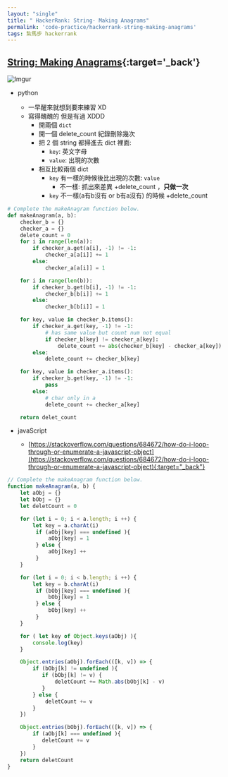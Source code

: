 ```yaml
---
layout: "single"
title: " HackerRank: String- Making Anagrams"
permalink: 'code-practice/hackerrank-string-making-anagrams'
tags: 紮馬步 hackerrank
---
```



## [String: Making Anagrams](https://www.hackerrank.com/challenges/ctci-making-anagrams/problem?h_l=interview&playlist_slugs%5B%5D=interview-preparation-kit&playlist_slugs%5B%5D=strings){:target='_back'}

![Imgur](https://i.imgur.com/g0nYjtv.jpg)

- python 

   - 一早醒來就想到要來練習 XD
   - 寫得醜醜的 但是有過 XDDD
      - 開兩個 `dict`
      - 開一個 delete_count 紀錄刪除幾次
      - 把 2 個 string 都掃進去 dict 裡面:
         - `key`: 英文字母
         - `value`: 出現的次數
      - 相互比較兩個 dict
         - `key` 有一樣的時候後比出現的次數: `value` 
            - 不一樣: 抓出來差異 +delete_count ，__只做一次__
         - `key` 不一樣(a有b沒有 or b有a沒有) 的時候 +delete_count

~~~python
# Complete the makeAnagram function below.
def makeAnagram(a, b):
    checker_b = {}
    checker_a = {}
    delete_count = 0
    for i in range(len(a)):
        if checker_a.get(a[i], -1) != -1:
            checker_a[a[i]] += 1
        else:
            checker_a[a[i]] = 1

    for i in range(len(b)):
        if checker_b.get(b[i], -1) != -1:
            checker_b[b[i]] += 1
        else:
            checker_b[b[i]] = 1

    for key, value in checker_b.items():
        if checker_a.get(key, -1) != -1:
            # has same value but count num not equal
            if checker_b[key] != checker_a[key]: 
                delete_count += abs(checker_b[key] - checker_a[key])
        else:
            delete_count += checker_b[key]

    for key, value in checker_a.items():
        if checker_b.get(key, -1) != -1:
            pass
        else:
            # char only in a 
            delete_count += checker_a[key]

    return delet_count
~~~


- javaScript 

   - [https://stackoverflow.com/questions/684672/how-do-i-loop-through-or-enumerate-a-javascript-object](https://stackoverflow.com/questions/684672/how-do-i-loop-through-or-enumerate-a-javascript-object){:target="_back"}


~~~js
// Complete the makeAnagram function below.
function makeAnagram(a, b) {
    let aObj = {}
    let bObj = {}
    let deletCount = 0

    for (let i = 0; i < a.length; i ++) {
        let key = a.charAt(i)
         if (aObj[key] === undefined ){
             aObj[key] = 1
         } else {
             aObj[key] ++
         }
    }

    for (let i = 0; i < b.length; i ++) {
        let key = b.charAt(i)
         if (bObj[key] === undefined ){
             bObj[key] = 1
         } else {
             bObj[key] ++
         }
    }

    for ( let key of Object.keys(aObj) ){
        console.log(key)
    }

    Object.entries(aObj).forEach(([k, v]) => {
        if (bObj[k] != undefined ){
           if (bObj[k] != v) {
               deletCount += Math.abs(bObj[k] - v)
           }
        } else {
            deletCount += v
        }
    })

    Object.entries(bObj).forEach(([k, v]) => {
        if (aObj[k] === undefined ){
           deletCount += v
        }
    })
    return deletCount
}
~~~